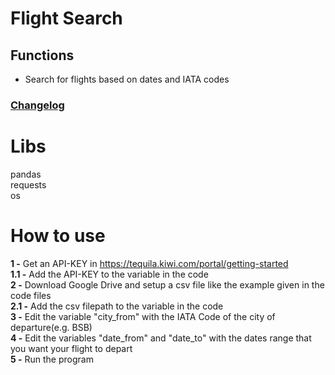 # Flight Search
## Functions
+ Search for flights based on dates and IATA codes

### [Changelog](https://github.com/MateusTum/Flight_Search/blob/main/CHANGELOG.md)
# Libs
pandas<br>
requests<br>
os<br>

# How to use
__1 -__ Get an API-KEY in https://tequila.kiwi.com/portal/getting-started<br>
__1.1 -__ Add the API-KEY to the variable in the code<br>
__2 -__ Download Google Drive and setup a csv file like the example given in the code files<br>
__2.1 -__ Add the csv filepath to the variable in the code<br>
__3 -__ Edit the variable "city_from" with the IATA Code of the city of departure(e.g. BSB)<br>
__4 -__ Edit the variables "date_from" and "date_to" with the dates range that you want your flight to depart<br>
__5 -__ Run the program<br>
